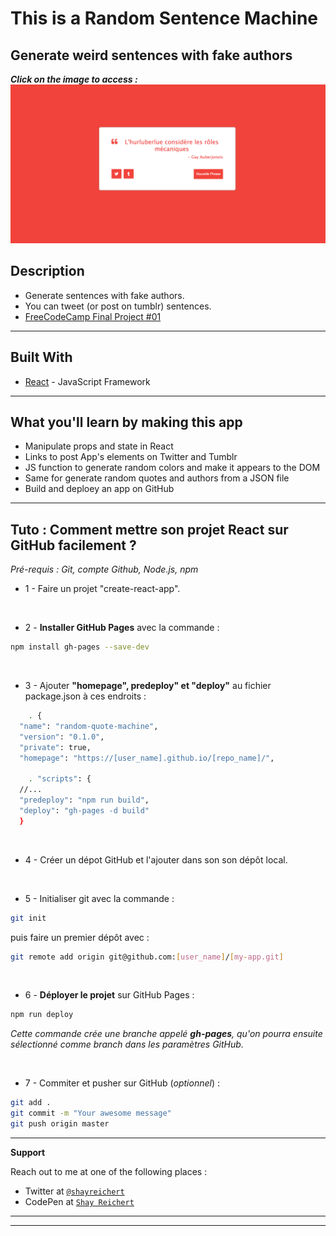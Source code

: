 # This is a Random Sentence Machine
## Generate weird sentences with fake authors

***Click on the image to access :***
[![RandomSentenceMachine](https://github.com/ShayReichert/random_quote_machine/blob/master/screen%20generator.png)](https://shayreichert.github.io/random_quote_machine/)


## Description

- Generate sentences with fake authors.
- You can tweet (or post on tumblr) sentences.
- [FreeCodeCamp Final Project #01](https://www.freecodecamp.org/learn/front-end-libraries/front-end-libraries-projects/build-a-random-quote-machine)

---

## Built With

* [React](https://fr.reactjs.org/) - JavaScript Framework

---


## What you'll learn by making this app
- Manipulate props and state in React
- Links to post App's elements on Twitter and Tumblr
- JS function to generate random colors and make it appears to the DOM
- Same for generate random quotes and authors from a JSON file
- Build and deploey an app on GitHub

---


## Tuto : Comment mettre son projet React sur GitHub facilement ? 
*Pré-requis : Git, compte Github, Node.js, npm*

- 1 - Faire un projet "create-react-app".


&nbsp;


- 2 - **Installer GitHub Pages** avec la commande :  
```sh
npm install gh-pages --save-dev
```


&nbsp;


- 3 - Ajouter **"homepage", predeploy" et "deploy"** au fichier package.json à ces endroits : 

```sh
    . {
  "name": "random-quote-machine", 
  "version": "0.1.0",
  "private": true,
  "homepage": "https://[user_name].github.io/[repo_name]/",
  
    . "scripts": {
  //...
  "predeploy": "npm run build",
  "deploy": "gh-pages -d build"
  }
```

&nbsp;


- 4 - Créer un dépot GitHub et l'ajouter dans son son dépôt local.

&nbsp;


- 5 - Initialiser git avec la commande :
```sh
git init
```
puis faire un premier dépôt avec :
```sh
git remote add origin git@github.com:[user_name]/[my-app.git]
```

&nbsp;


- 6 - **Déployer le projet** sur GitHub Pages :
```sh
npm run deploy
```
*Cette commande crée une branche appelé **gh-pages**, qu'on pourra ensuite sélectionné comme branch dans les paramètres GitHub.*

&nbsp;


- 7 - Commiter et pusher sur GitHub (*optionnel*) :
```sh
git add .
git commit -m "Your awesome message"
git push origin master
```

---


**Support**

Reach out to me at one of the following places :

- Twitter at <a href="https://twitter.com/ShayReichert" target="_blank">`@shayreichert`</a>
- CodePen at <a href="https://codepen.io/Shay_Reichert" target="_blank">`Shay Reichert`</a>

---
---
